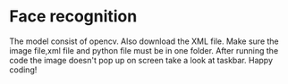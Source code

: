 # Face recognition
The model consist of opencv.
Also download the XML file.
Make sure the image file,xml file and python file must be in one folder.
After running the code the image doesn't pop up on screen take a look at taskbar.
Happy coding!
